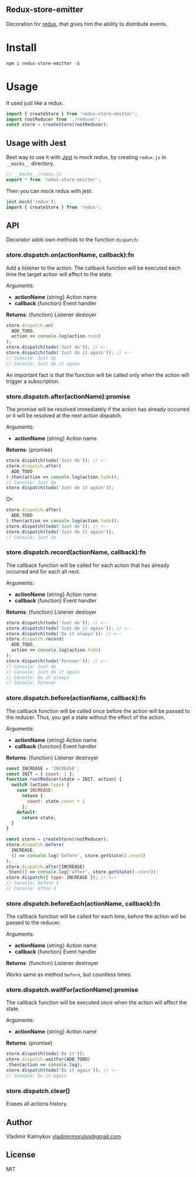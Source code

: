 Redux-store-emitter
--

Decoration for [redux](https://github.com/reactjs/redux), that gives him the ability to distribute events.

# Install

```
npm i redux-store-emitter -S
```

# Usage

It used just like a redux.
```js
import { createStore } from 'redux-store-emitter';
import rootReducer from './reducer';
const store = createStore(rootReducer);
```
## Usage with Jest

Best way to use it with [Jest](https://facebook.github.io/jest/) is mock redux, by creating `redux.js` in `__mocks__` directory.
```js
// __mocks__/redux.js
export * from 'redux-store-emitter';
```
Then you can mock redux with jest:
```js
jest.mock('redux');
import { createStore } from 'redux';
```

## API

Decorator adds own methods to the function `dispatch`:

### store.dispatch.on(actionName, callback):fn

Add a listener to the action. The callback function will be executed each time the target action will affect to the state.

Arguments:
- **actionName** {string} Action name
- **callback** {function} Event handler

**Returns**: {function} Listener destoyer

```js
store.dispatch.on(
  ADD_TODO,
  action => console.log(action.todo)
);
store.dispatch(todo('Just do')); // <--
store.dispatch(todo('Just do it again')); // <--
// Console: Just do
// Console: Just do it again
```
An important fact is that the function will be called only when the action will trigger a subscription.

### store.dispatch.after(actionName):promise
The promise will be resolved immediately if the action has already occurred or it will be resolved at the next action dispatch.

Arguments:
- **actionName** {string} Action name

**Returns**: {promise}

```js
store.dispatch(todo('Just do')); // <--
store.dispatch.after(
  ADD_TODO
).then(action => console.log(action.todo));
// Console: Just do
store.dispatch(todo('Just do it again'));
```
Or:
```js
store.dispatch.after(
  ADD_TODO
).then(action => console.log(action.todo));
store.dispatch(todo('Just do')); // <--
store.dispatch(todo('Just do it again'));
// Console: Just do
```

### store.dispatch.record(actionName, callback):fn
The callback function will be called for each action that has already occurred and for each all next.

Arguments:
- **actionName** {string} Action name
- **callback** {function} Event handler

**Returns**: {function} Listener destoyer

```js
store.dispatch(todo('Just do')); // <--
store.dispatch(todo('Just do it again')); // <--
store.dispatch(todo('Do it always')); // <--
store.dispatch.record(
  ADD_TODO,
  action => console.log(action.todo)
);
store.dispatch(todo('Forever')); // <--
// Console: Just do
// Console: Just do it again
// Console: Do it always
// Console: Forever
```

### store.dispatch.before(actionName, callback):fn
The callback function will be called once before the action will be passed to the reducer. Thus, you get a state without the effect of the action.

Arguments:
- **actionName** {string} Action name
- **callback** {function} Event handler

**Returns**: {function} Listener destroyer

```js
const INCREASE = 'INCREASE';
const INIT = { count: 1 };
function rootReducer(state = INIT, action) {
  switch (action.type) {
    case INCREASE:
      return {
        count: state.count + 1
      };
    default:
      return state;
  }
}

const store = createStore(rootReducer);
store.dispatch.before(
  INCREASE,
  () => console.log('before', store.getState().count)
);
store.dispatch.after(INCREASE)
.then(() => console.log('after', store.getState().count));
store.dispatch({ type: INCREASE }); // <~~
// Console: before 1
// Console: after 2
```

### store.dispatch.beforeEach(actionName, callback):fn
The callback function will be called for each time, before the action will be passed to the reducer.

Arguments:
- **actionName** {string} Action name
- **callback** {function} Event handler

**Returns**: {function} Listener destroyer

Works same as method `before`, but countless times.

### store.dispatch.waitFor(actionName):promise
The callback function will be executed once when the action will affect the state.

Arguments:
- **actionName** {string} Action name

**Returns**: {promise}


```js
store.dispatch(todo('Do it'));
store.dispatch.waitFor(ADD_TODO)
.then(action => console.log);
store.dispatch(todo('Do it again')); // <--
// Console: Do it again
```

### store.dispatch.clear()

Erases all actions history.

## Author

Vladimir Kalmykov <vladimirmorulus@gmail.com>

## License
MIT

